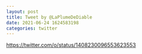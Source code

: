 ```yaml
--- 
layout: post 
title: Tweet by @LaPlumeDeDiable 
date: 2021-06-24 1624583198 
categories: twitter 
--- 
```

https://twitter.com/o/status/1408230096553623553